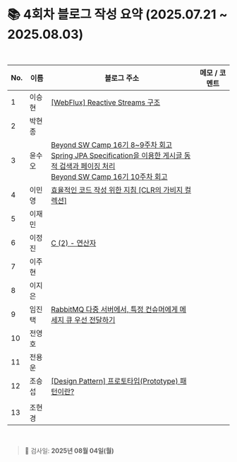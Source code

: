 # 📚 4회차 블로그 작성 요약 (2025.07.21 ~ 2025.08.03)

<br>

| No. | 이름  | 블로그 주소                                                                                                                                                                                                                                                                                                                                                                                                                                                                                                                                     | 메모 / 코멘트 |
|-----|-----|--------------------------------------------------------------------------------------------------------------------------------------------------------------------------------------------------------------------------------------------------------------------------------------------------------------------------------------------------------------------------------------------------------------------------------------------------------------------------------------------------------------------------------------------|----------|
| 1   | 이승현 | [[WebFlux] Reactive Streams 구조](https://ssddo-story.tistory.com/67)                                                                                                                                                                                                                                                                                                                                                                                                                                                                        |          |
| 2   | 박현종 |                                                                                                                                                                                                                                                                                                                                                                                                                                                                                                                                            |          |
| 3   | 윤수오 | [Beyond SW Camp 16기 8~9주차 회고](https://velog.io/@dbstndh12/Beyond-SW-Camp-16%EA%B8%B0-89%EC%A3%BC%EC%B0%A8-%ED%9A%8C%EA%B3%A0) <br>[Spring JPA Specification을 이용한 게시글 동적 검색과 페이징 처리](https://velog.io/@dbstndh12/Spring-JPA-Specification%EC%9D%84-%EC%9D%B4%EC%9A%A9%ED%95%9C-%EA%B2%8C%EC%8B%9C%EA%B8%80-%EB%8F%99%EC%A0%81-%EA%B2%80%EC%83%89%EA%B3%BC-%ED%8E%98%EC%9D%B4%EC%A7%95-%EC%B2%98%EB%A6%AC) <br> [Beyond SW Camp 16기 10주차 회고](https://velog.io/@dbstndh12/Beyond-SW-Camp-16%EA%B8%B0-10%EC%A3%BC%EC%B0%A8-%ED%9A%8C%EA%B3%A0) |          |
| 4   | 이민영 | [효율적인 코드 작성 위한 지침 [CLR의 가비지 컬렉션]](https://stylish-minyoung.tistory.com/212)                                                                                                                                                                                                                                                                                                                                                                                                                                                                |          |
| 5   | 이재민 |                                                                                                                                                                                                                                                                                                                                                                                                                                                                                                                                            |          |
| 6   | 이정진 | [C (2) - 연산자](https://freshdev.tistory.com/58)                                                                                                                                                                                                                                                                                                                                                                                                                                                                                             |          |
| 7   | 이주현 |                                                                                                                                                                                                                                                                                                                                                                                                                                                                                                                                            |          |
| 8   | 이지은 |                                                                                                                                                                                                                                                                                                                                                                                                                                                                                                                                            |          |
| 9   | 임진택 | [RabbitMQ 다중 서버에서, 특정 컨슈머에게 메세지 큐 우선 전달하기](https://taekt.tistory.com/42)                                                                                                                                                                                                                                                                                                                                                                                                                                                                   |          |
| 10  | 전영호 |                                                                                                                                                                                                                                                                                                                                                                                                                                                                                                                                            |          |
| 11  | 전용운 |                                                                                                                                                                                                                                                                                                                                                                                                                                                                                                                                            |          |
| 12  | 조승섭 |[[Design Pattern] 프로토타입(Prototype) 패턴이란?](https://seopseophaeee.tistory.com/10)         
                                                                                              |          |
| 13  | 조현경 |                                                                                                                                                                                                                                                                                                                                                                                                                                                                                                                                            |          |

<br>

> 📌 검사일: **2025년 08월 04일(월)**

